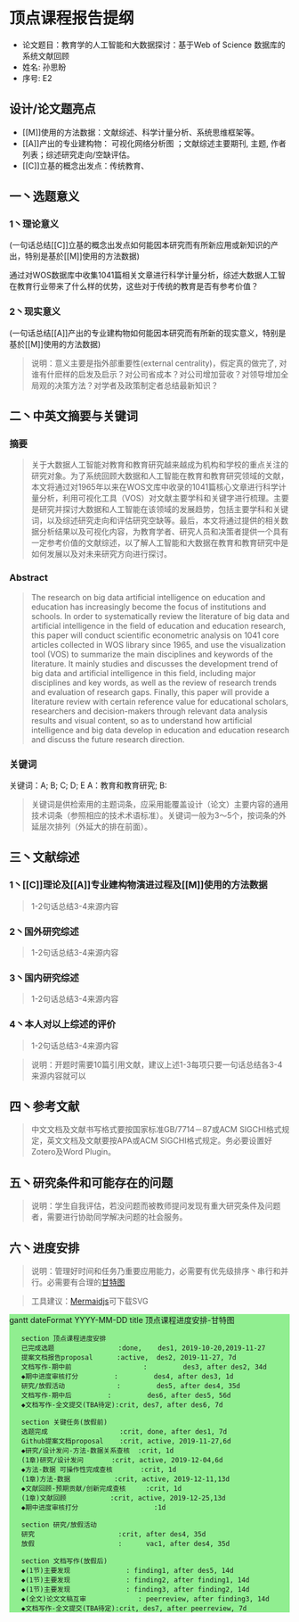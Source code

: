 
# 顶点课程报告提纲

* 论文题目：教育学的人工智能和大数据探讨：基于Web of Science 数据库的系统文献回顾
* 姓名: 孙思盼
* 序号: E2
<!--more-->

## 设计/论文题亮点

* [[M]]使用的方法数据：文献综述、科学计量分析、系统思维框架等。
* [[A]]产出的专业建构物： 可视化网络分析图 ；文献综述主要期刊, 主题, 作者列表；综述研究走向/空缺评估。
* [[C]]立基的概念出发点：传统教育、


## 一丶选题意义
### 1丶理论意义

(一句话总结[[C]]立基的概念出发点如何能因本研究而有所新应用或新知识的产出，特别是基於[[M]]使用的方法数据)

通过对WOS数据库中收集1041篇相关文章进行科学计量分析，综述大数据人工智在教育行业带来了什么样的优势，这些对于传统的教育是否有参考价值？



### 2丶现实意义

(一句话总结[[A]]产出的专业建构物如何能因本研究而有所新的现实意义，特别是基於[[M]]使用的方法数据)




> 说明：意义主要是指外部重要性(external centrality)，假定真的做完了, 对谁有什麽样的启发及启示？对公司省成本？对公司增加营收？对领导增加全局观的决策方法？对学者及政策制定者总结最新知识？



## 二丶中英文摘要与关键词

### 摘要
> 关于大数据人工智能对教育和教育研究越来越成为机构和学校的重点关注的研究对象。为了系统回顾大数据和人工智能在教育和教育研究领域的文献，本文将通过对1965年以来在WOS文库中收录的1041篇核心文章进行科学计量分析，利用可视化工具（VOS）对文献主要学科和关键字进行梳理。主要是研究并探讨大数据和人工智能在该领域的发展趋势，包括主要学科和关键词，以及综述研究走向和评估研究空缺等。最后，本文将通过提供的相关数据分析结果以及可视化内容，为教育学者、研究人员和决策者提供一个具有一定参考价值的文献综述，以了解人工智能和大数据在教育和教育研究中是如何发展以及对未来研究方向进行探讨。
### Abstract

> The research on big data artificial intelligence on education and education has increasingly become the focus of institutions and schools. In order to systematically review the literature of big data and artificial intelligence in the field of education and education research, this paper will conduct scientific econometric analysis on 1041 core articles collected in WOS library since 1965, and use the visualization tool (VOS) to summarize the main disciplines and keywords of the literature. It mainly studies and discusses the development trend of big data and artificial intelligence in this field, including major disciplines and key words, as well as the review of research trends and evaluation of research gaps. Finally, this paper will provide a literature review with certain reference value for educational scholars, researchers and decision-makers through relevant data analysis results and visual content, so as to understand how artificial intelligence and big data develop in education and education research and discuss the future research direction.

### 关键词

关键词：A; B; C; D; E
A：教育和教育研究;
B:
>  关键词是供检索用的主题词条，应采用能覆盖设计（论文）主要内容的通用技术词条（参照相应的技术术语标准）。关键词一般为3～5个，按词条的外延层次排列（外延大的排在前面）。



## 三丶文献综述

### 1丶[[C]]理论及[[A]]专业建构物演进过程及[[M]]使用的方法数据

> 1-2句话总结3-4来源内容

### 2丶国外研究综述

> 1-2句话总结3-4来源内容

### 3丶国内研究综述

> 1-2句话总结3-4来源内容

### 4丶本人对以上综述的评价

> 1-2句话总结3-4来源内容

> 说明：开题时需要10篇引用文献，建议上述1-3每项只要一句话总结各3-4来源内容就可以


## 四丶参考文献

> 中文文档及文献书写格式要按国家标准GB/7714－87或ACM SIGCHI格式规定，英文文档及文献要按APA或ACM SIGCHI格式规定。务必要设置好Zotero及Word Plugin。


## 五丶研究条件和可能存在的问题
> 说明：学生自我评估，若没问题而被教师提问发现有重大研究条件及问题者，需要进行协助同学解决问题的社会服务。

## 六丶进度安排
> 说明：管理好时间和任务乃重要应用能力，必需要有优先级排序丶串行和并行。必需要有合理的[甘特图](https://www.mindtheproduct.com/tame-your-roadmap/)

> 工具建议：[Mermaidjs](https://mermaidjs.github.io/mermaid-live-editor/)可下载SVG
 
<div class="mermaid" style="background-color:lightgreen;"> 
gantt
       dateFormat  YYYY-MM-DD
       title 顶点课程进度安排-甘特图

       section 顶点课程进度安排
       已完成选题                :done,    des1, 2019-10-20,2019-11-27
       提案文档报告proposal      :active,  des2, 2019-11-27, 7d
       文档写作-期中前                  :         des3, after des2, 34d
       ◆期中进度审核打分         :         des4, after des3, 1d
       研究/放假活动             :         des5, after des4, 35d
       文档写作-期中后         :         des6, after des5, 56d
       ◆文档写作-全文提交(TBA待定):crit, des7, after des6, 7d

       section 关键任务(放假前)
       选题完成                  :crit, done, after des1, 7d
       Github提案文档proposal    :crit, active, 2019-11-27,6d
       ◆研究/设计发问-方法-数据关系查核  :crit, 1d
       (1章)研究/设计发问       :crit, active, 2019-12-04,6d
       ◆方法-数据 可操作性完成查核       :crit, 1d
       (1章)方法-数据           :crit, active, 2019-12-11,13d
       ◆文献回顾-预期贡献/创新完成查核     :crit, 1d
       (1章)文献回顾           :crit, active, 2019-12-25,13d
       ◆期中进度审核打分                   :1d

       section 研究/放假活动
       研究                     :crit, after des4, 35d
       放假                     :      vac1, after des4, 35d

       section 文档写作(放假后)
       ◆(1节)主要发现              : finding1, after des5, 14d
       ◆(1节)主要发现              : finding2, after finding1, 14d
       ◆(1节)主要发现              : finding3, after finding2, 14d
       ◆(全文)论文文稿互审             : peerreview, after finding3, 14d
       ◆文档写作-全文提交(TBA待定):crit, des7, after peerreview, 7d


</div>
